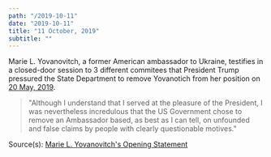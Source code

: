 ```yaml
---
path: "/2019-10-11"
date: "2019-10-11"
title: "11 October, 2019"
subtitle: ""
---
```


Marie L. Yovanovitch, a former American ambassador to Ukraine, testifies in a closed-door session to 3 different commitees that President Trump pressured the State Department to remove Yovanotich from her position on <a href="#2019-05-20">20 May, 2019</a>.

> "Although I understand that I served at the pleasure of the President, I was nevertheless incredulous that the US Government chose to remove an Ambassador based, as best as I can tell, on unfounded and false claims by people with clearly questionable motives."

<span class="sources">
Source(s): <a href="https://www.politico.com/f/?id=0000016d-bbc2-d25f-af7f-ffcab0070001" target="_blank" rel="noopener noreferrer">Marie L. Yovanovitch's Opening Statement</a>
</span>
